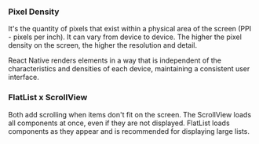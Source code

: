 ### Pixel Density

It's the quantity of pixels that exist within a physical area of the screen (PPI - pixels per inch).
It can vary from device to device.
The higher the pixel density on the screen, the higher the resolution and detail.

React Native renders elements in a way that is independent of the characteristics and densities of each device, maintaining a consistent user interface.

### FlatList x ScrollView

Both add scrolling when items don't fit on the screen.
The ScrollView loads all components at once, even if they are not displayed.
FlatList loads components as they appear and is recommended for displaying large lists.
